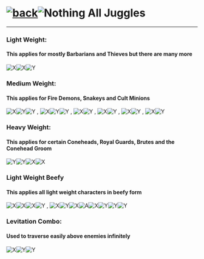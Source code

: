 # [![back](https://cdn.discordapp.com/emojis/887168885747511396?size=32)](https://dxrpy.github.io/Dxrpys-Garbage-Website/castlecrashers/castle)![`Nothing`](https://cdn.discordapp.com/attachments/584355797366997002/889386862916014090/nothing.png) All Juggles

---

### Light Weight:
#### This applies for mostly Barbarians and Thieves but there are many more

![X](https://user-images.githubusercontent.com/64295233/138256597-34a928cb-d366-4524-85cf-b781dc3af844.png)![X](https://user-images.githubusercontent.com/64295233/138256597-34a928cb-d366-4524-85cf-b781dc3af844.png)![Y](https://user-images.githubusercontent.com/64295233/138256611-fa628b00-2a5a-4416-a913-f410790bdd3b.png)

### Medium Weight:
#### This applies for Fire Demons, Snakeys and Cult Minions

![X](https://user-images.githubusercontent.com/64295233/138256597-34a928cb-d366-4524-85cf-b781dc3af844.png)![Y](https://user-images.githubusercontent.com/64295233/138256611-fa628b00-2a5a-4416-a913-f410790bdd3b.png)![Y](https://user-images.githubusercontent.com/64295233/138256611-fa628b00-2a5a-4416-a913-f410790bdd3b.png) , ![X](https://user-images.githubusercontent.com/64295233/138256597-34a928cb-d366-4524-85cf-b781dc3af844.png)![Y](https://user-images.githubusercontent.com/64295233/138256611-fa628b00-2a5a-4416-a913-f410790bdd3b.png)![Y](https://user-images.githubusercontent.com/64295233/138256611-fa628b00-2a5a-4416-a913-f410790bdd3b.png) , ![X](https://user-images.githubusercontent.com/64295233/138256597-34a928cb-d366-4524-85cf-b781dc3af844.png)![Y](https://user-images.githubusercontent.com/64295233/138256611-fa628b00-2a5a-4416-a913-f410790bdd3b.png) , ![X](https://user-images.githubusercontent.com/64295233/138256597-34a928cb-d366-4524-85cf-b781dc3af844.png)![Y](https://user-images.githubusercontent.com/64295233/138256611-fa628b00-2a5a-4416-a913-f410790bdd3b.png) , ![X](https://user-images.githubusercontent.com/64295233/138256597-34a928cb-d366-4524-85cf-b781dc3af844.png)![Y](https://user-images.githubusercontent.com/64295233/138256611-fa628b00-2a5a-4416-a913-f410790bdd3b.png) , ![X](https://user-images.githubusercontent.com/64295233/138256597-34a928cb-d366-4524-85cf-b781dc3af844.png)![Y](https://user-images.githubusercontent.com/64295233/138256611-fa628b00-2a5a-4416-a913-f410790bdd3b.png)

### Heavy Weight:
#### This applies for certain Coneheads, Royal Guards, Brutes and the Conehead Groom

![Y](https://user-images.githubusercontent.com/64295233/138256611-fa628b00-2a5a-4416-a913-f410790bdd3b.png)![Y](https://user-images.githubusercontent.com/64295233/138256611-fa628b00-2a5a-4416-a913-f410790bdd3b.png)![X](https://user-images.githubusercontent.com/64295233/138256597-34a928cb-d366-4524-85cf-b781dc3af844.png)![X](https://user-images.githubusercontent.com/64295233/138256597-34a928cb-d366-4524-85cf-b781dc3af844.png)

### Light Weight Beefy
#### This applies all light weight characters in beefy form

![X](https://user-images.githubusercontent.com/64295233/138256597-34a928cb-d366-4524-85cf-b781dc3af844.png)![X](https://user-images.githubusercontent.com/64295233/138256597-34a928cb-d366-4524-85cf-b781dc3af844.png)![X](https://user-images.githubusercontent.com/64295233/138256597-34a928cb-d366-4524-85cf-b781dc3af844.png)![Y](https://user-images.githubusercontent.com/64295233/138256611-fa628b00-2a5a-4416-a913-f410790bdd3b.png) , ![X](https://user-images.githubusercontent.com/64295233/138256597-34a928cb-d366-4524-85cf-b781dc3af844.png)![Y](https://user-images.githubusercontent.com/64295233/138256611-fa628b00-2a5a-4416-a913-f410790bdd3b.png)![X](https://user-images.githubusercontent.com/64295233/138256597-34a928cb-d366-4524-85cf-b781dc3af844.png)![A](https://user-images.githubusercontent.com/64295233/138375830-d05a3d2b-1782-423a-9746-47dd93847e54.png)![X](https://user-images.githubusercontent.com/64295233/138256597-34a928cb-d366-4524-85cf-b781dc3af844.png)![Y](https://user-images.githubusercontent.com/64295233/138256611-fa628b00-2a5a-4416-a913-f410790bdd3b.png)![Y](https://user-images.githubusercontent.com/64295233/138256611-fa628b00-2a5a-4416-a913-f410790bdd3b.png)![Y](https://user-images.githubusercontent.com/64295233/138256611-fa628b00-2a5a-4416-a913-f410790bdd3b.png)

### Levitation Combo:
#### Used to traverse easily above enemies infinitely

![X](https://user-images.githubusercontent.com/64295233/138256597-34a928cb-d366-4524-85cf-b781dc3af844.png)![Y](https://user-images.githubusercontent.com/64295233/138256611-fa628b00-2a5a-4416-a913-f410790bdd3b.png)![Y](https://user-images.githubusercontent.com/64295233/138256611-fa628b00-2a5a-4416-a913-f410790bdd3b.png)
